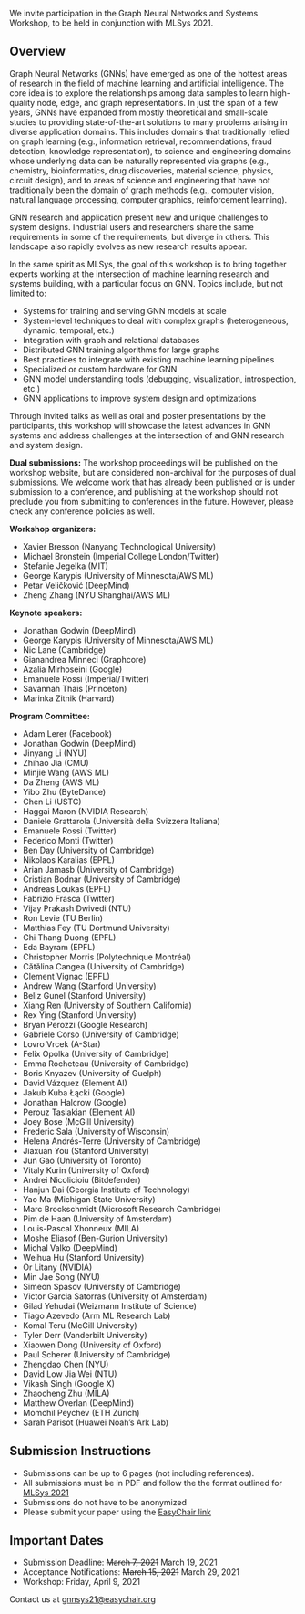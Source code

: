 We invite participation in the Graph Neural Networks and Systems Workshop, to be held in conjunction with MLSys 2021.

## <a id="overview"></a> Overview

Graph Neural Networks (GNNs) have emerged as one of the hottest areas of research in the field of machine learning and artificial intelligence. The core idea is to explore the relationships among data samples to learn high-quality node, edge, and graph representations. In just the span of a few years, GNNs have expanded from mostly theoretical and small-scale studies to providing state-of-the-art solutions to many problems arising in diverse application domains. This includes domains that traditionally relied on graph learning (e.g., information retrieval, recommendations, fraud detection, knowledge representation), to science and engineering domains whose underlying data can be naturally represented via graphs (e.g., chemistry, bioinformatics, drug discoveries, material science, physics, circuit design), and to areas of science and engineering that have not traditionally been the domain of graph methods (e.g., computer vision, natural language processing, computer graphics, reinforcement learning).

GNN research and application present new and unique challenges to system designs. Industrial users and researchers share the same requirements in some of the requirements, but diverge in others. This landscape also rapidly evolves as new research results appear. 

In the same spirit as MLSys, the goal of this workshop is to bring together experts working at the intersection of machine learning research and systems building, with a particular focus on GNN. Topics include, but not limited to:

* Systems for training and serving GNN models at scale
* System-level techniques to deal with complex graphs (heterogeneous, dynamic, temporal, etc.)
* Integration with graph and relational databases
* Distributed GNN training algorithms for large graphs
* Best practices to integrate with existing machine learning pipelines
* Specialized or custom hardware for GNN
* GNN model understanding tools (debugging, visualization, introspection, etc.)
* GNN applications to improve system design and optimizations

Through invited talks as well as oral and poster presentations by the participants, this workshop will showcase the latest advances in GNN systems and address challenges at the intersection of and GNN research and system design.

**Dual submissions:** The workshop proceedings will be published on the workshop website, but are considered non-archival for the purposes of dual submissions. We welcome work that has already been published or is under submission to a conference, and publishing at the workshop should not preclude you from submitting to conferences in the future. However, please check any conference policies as well.

**Workshop organizers:** 
* Xavier Bresson (Nanyang Technological University)
* Michael Bronstein (Imperial College London/Twitter)
* Stefanie Jegelka (MIT)
* George Karypis (University of Minnesota/AWS ML)
* Petar Veličković (DeepMind)
* Zheng Zhang (NYU Shanghai/AWS ML)


**Keynote speakers:** 
* Jonathan Godwin (DeepMind)
* George Karypis (University of Minnesota/AWS ML)
* Nic Lane (Cambridge)
* Gianandrea Minneci (Graphcore)
* Azalia Mirhoseini (Google)
* Emanuele Rossi (Imperial/Twitter)
* Savannah Thais (Princeton)
* Marinka Zitnik (Harvard)


**Program Committee:**
* Adam Lerer (Facebook)
* Jonathan Godwin (DeepMind)
* Jinyang Li (NYU)
* Zhihao Jia (CMU)
* Minjie Wang (AWS ML)
* Da Zheng (AWS ML)
* Yibo Zhu (ByteDance)
* Chen Li (USTC)
* Haggai Maron (NVIDIA Research)
* Daniele Grattarola (Università della Svizzera Italiana)
* Emanuele Rossi (Twitter)
* Federico Monti (Twitter)
* Ben Day (University of Cambridge) 
* Nikolaos Karalias (EPFL)
* Arian Jamasb (University of Cambridge)
* Cristian Bodnar (University of Cambridge)
* Andreas Loukas (EPFL)
* Fabrizio Frasca (Twitter)
* Vijay Prakash Dwivedi (NTU)
* Ron Levie (TU Berlin)
* Matthias Fey (TU Dortmund University)
* Chi Thang Duong (EPFL)
* Eda Bayram (EPFL)
* Christopher Morris (Polytechnique Montréal)
* Cătălina Cangea (University of Cambridge)
* Clement Vignac (EPFL)
* Andrew Wang (Stanford University)
* Beliz Gunel (Stanford University)
* Xiang Ren (University of Southern California)
* Rex Ying (Stanford University)
* Bryan Perozzi (Google Research)
* Gabriele Corso (University of Cambridge)
* Lovro Vrcek (A-Star)
* Felix Opolka (University of Cambridge)
* Emma Rocheteau (University of Cambridge)
* Boris Knyazev (University of Guelph)
* David Vázquez (Element AI)
* Jakub Kuba Łącki (Google)
* Jonathan Halcrow (Google)
* Perouz Taslakian (Element AI)
* Joey Bose (McGill University)
* Frederic Sala (University of Wisconsin)
* Helena Andrés-Terre (University of Cambridge)
* Jiaxuan You (Stanford University)
* Jun Gao (University of Toronto)
* Vitaly Kurin (University of Oxford)
* Andrei Nicolicioiu (Bitdefender)
* Hanjun Dai (Georgia Institute of Technology)
* Yao Ma (Michigan State University)
* Marc Brockschmidt (Microsoft Research Cambridge)
* Pim de Haan (University of Amsterdam)
* Louis-Pascal Xhonneux (MILA)
* Moshe Eliasof (Ben-Gurion University)
* Michal Valko (DeepMind)
* Weihua Hu (Stanford University)
* Or Litany (NVIDIA)
* Min Jae Song (NYU)
* Simeon Spasov (University of Cambridge)
* Victor Garcia Satorras (University of Amsterdam)
* Gilad Yehudai (Weizmann Institute of Science)
* Tiago Azevedo (Arm ML Research Lab)
* Komal Teru (McGill University)
* Tyler Derr (Vanderbilt University)
* Xiaowen Dong (University of Oxford)
* Paul Scherer (University of Cambridge)
* Zhengdao Chen (NYU)
* David Low Jia Wei (NTU)
* Vikash Singh (Google X)
* Zhaocheng Zhu (MILA)
* Matthew Overlan (DeepMind)
* Momchil Peychev (ETH Zürich)
* Sarah Parisot (Huawei Noah’s Ark Lab)


## Submission Instructions

* Submissions can be up to 6 pages (not including references).
* All submissions must be in PDF and follow the the format outlined for [MLSys 2021](https://mlsys.org/Conferences/2021/CallForPapers)
* Submissions do not have to be anonymized
* Please submit your paper using the [EasyChair link](https://easychair.org/conferences/?conf=gnnsys21)

## Important Dates

* Submission Deadline: ~~March 7, 2021~~ March 19, 2021
* Acceptance Notifications: ~~March 15, 2021~~ March 29, 2021
* Workshop: Friday, April 9, 2021

Contact us at <gnnsys21@easychair.org>
